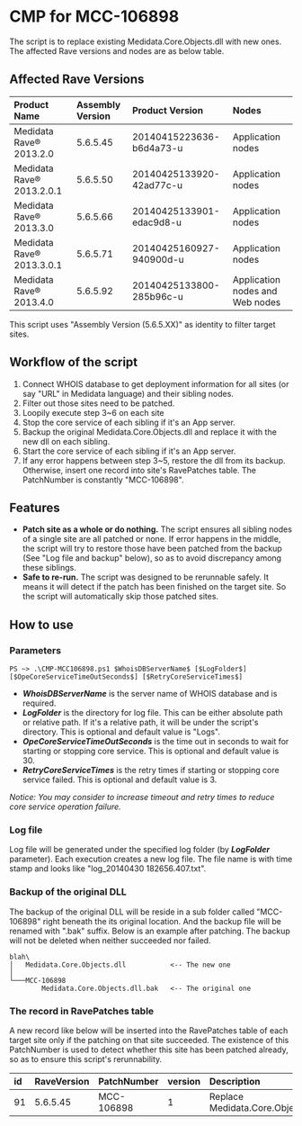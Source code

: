 # CMP for MCC-106898
The script is to replace existing Medidata.Core.Objects.dll with new ones. The affected Rave versions and nodes are as below table.

## Affected Rave Versions
|Product Name |Assembly Version |Product Version |Nodes|
|:---------------------------|:--------------------|:---------------------------|:----------|
|Medidata Rave® 2013.2.0	|5.6.5.45 | 20140415223636-b6d4a73-u |Application nodes|
|Medidata Rave® 2013.2.0.1	|5.6.5.50 | 20140425133920-42ad77c-u |Application nodes|
|Medidata Rave® 2013.3.0	|5.6.5.66 | 20140425133901-edac9d8-u |Application nodes|
|Medidata Rave® 2013.3.0.1	|5.6.5.71 | 20140425160927-940900d-u |Application nodes|
|Medidata Rave® 2013.4.0	|5.6.5.92 | 20140425133800-285b96c-u |Application nodes and Web nodes|

This script uses "Assembly Version (5.6.5.XX)" as identity to filter target sites.

## Workflow of the script
1. Connect WHOIS database to get deployment information for all sites (or say "URL" in Medidata language) and their sibling nodes.
2. Filter out those sites need to be patched.
2. Loopily execute step 3~6 on each site
3.    Stop the core service of each sibling if it's an App server.
4.    Backup the original Medidata.Core.Objects.dll and replace it with the new dll on each sibling.
5.    Start the core service of each sibling if it's an App server.
6.    If any error happens between step 3~5, restore the dll from its backup. Otherwise, insert one record into site's RavePatches table. The PatchNumber is constantly "MCC-106898".

## Features

- **Patch site as a whole or do nothing.**
The script ensures all sibling nodes of a single site are all patched or none. If error happens in the middle, the script will try to restore those have been patched from the backup (See "Log file and backup" below), so as to avoid discrepancy among these siblings.
- **Safe to re-run.** The script was designed to be rerunnable safely. It means it will detect if the patch has been finished on the target site. So the script will automatically skip those patched sites.

## How to use

### Parameters
```
PS ~> .\CMP-MCC106898.ps1 $WhoisDBServerName$ [$LogFolder$] [$OpeCoreServiceTimeOutSeconds$] [$RetryCoreServiceTimes$]
```

- **$WhoisDBServerName$** is the server name of WHOIS database and is required.
- **$LogFolder$** is the directory for log file. This can be either absolute path or relative path. If it's a relative path, it will be under the script's directory. This is optional and default value is "Logs".
- **$OpeCoreServiceTimeOutSeconds$** is the time out in seconds to wait for starting or stopping core service. This is optional and default value is 30.
- **$RetryCoreServiceTimes$** is the retry times if starting or stopping core service failed. This is optional and default value is 3.

*Notice: You may consider to increase timeout and retry times to reduce core service operation failure.*

### Log file
Log file will be generated under the specified log folder (by **$LogFolder$** parameter). Each execution creates a new log file. The file name is with time stamp and looks like "log_20140430 182656.407.txt". 

### Backup of the original DLL
The backup of the original DLL will be reside in a sub folder called "MCC-106898" right beneath the its original location. And the backup file will be renamed with ".bak" suffix. Below is an example after patching. The backup will not be deleted when neither succeeded nor failed.


```
blah\
│   Medidata.Core.Objects.dll           <-- The new one
│
└───MCC-106898
        Medidata.Core.Objects.dll.bak   <-- The original one
```

### The record in RavePatches table
A new record like below will be inserted into the RavePatches table of each target site only if the patching on that site succeeded. The existence of this PatchNumber is used to detect whether this site has been patched already, so as to ensure this script's rerunnability.

| id|	RaveVersion	|PatchNumber	|version	|Description	|DateApplied	|AppliedBy	|AppliedFrom	|Active	|AppServers	|WebServers	|Viewers	|BatchUploader	|NonSqlRun|
|:---|:----------	|:-----------	|:-------	|:------------	|:------------	|-------	|-----------	|----	|--------	|-------	|-------	|-------	|-------|
| 91|	5.6.5.45	|MCC-106898	|1	|Replace Medidata.Core.Objects.dll	|2014-05-01 15:14:59.537|NULL|	NULL	|1	|NULL	|NULL|	NULL|	NULL|	NULL|

